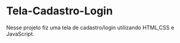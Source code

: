 # Tela-Cadastro-Login
Nesse projeto fiz uma tela de cadastro/login utilizando HTML,CSS e JavaScript.
